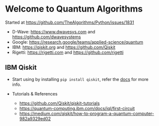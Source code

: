 # Welcome to Quantum Algorithms

Started at <https://github.com/TheAlgorithms/Python/issues/1831>

* D-Wave: <https://www.dwavesys.com> and <https://github.com/dwavesystems>
* Google: <https://research.google/teams/applied-science/quantum>
* IBM: <https://qiskit.org> and <https://github.com/Qiskit>
* Rigetti: <https://rigetti.com> and <https://github.com/rigetti>

## IBM Qiskit

* Start using by installing `pip install qiskit`, refer the [docs](https://qiskit.org/documentation/install.html) for more info.

* Tutorials & References
  * <https://github.com/Qiskit/qiskit-tutorials>
  * <https://quantum-computing.ibm.com/docs/iql/first-circuit>
  * <https://medium.com/qiskit/how-to-program-a-quantum-computer-982a9329ed02>
